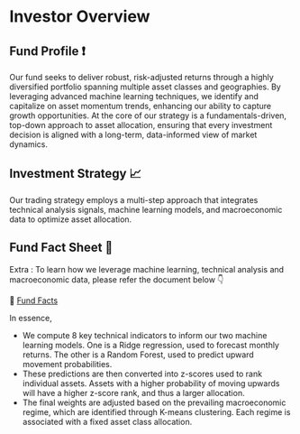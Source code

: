 # Investor Overview 

## Fund Profile ❗️

Our fund seeks to deliver robust, risk-adjusted returns through a highly diversified portfolio spanning multiple asset classes and geographies. By leveraging advanced machine learning techniques, we identify and capitalize on asset momentum trends, enhancing our ability to capture growth opportunities. At the core of our strategy is a fundamentals-driven, top-down approach to asset allocation, ensuring that every investment decision is aligned with a long-term, data-informed view of market dynamics.

## Investment Strategy 📈

Our trading strategy employs a multi-step approach that integrates technical analysis signals, machine learning models, and macroeconomic data to optimize asset allocation. 

## Fund Fact Sheet 🥧




Extra : To learn how we leverage machine learning, technical analysis and macroeconomic data, please refer the document below 👇

📄 [Fund Facts](https://github.com/fangsitang/Trading-Algo-Random-Forest/blob/bf3ad9d70a75e0b76c86fb454aa724c2de76731c/Rapport_ML_Trend-Following.pdf)

In essence, 
* We compute 8 key technical indicators to inform our two machine learning models. One is a Ridge regression, used to forecast monthly returns. The other is a Random Forest, used to predict upward movement probabilities.
* These predictions are then converted into z-scores used to rank individual assets. Assets with a higher probability of moving upwards will have a higher z-score rank, and thus a larger allocation.
* The final weights are adjusted based on the prevailing macroeconomic regime, which are identified through K-means clustering. Each regime is associated with a fixed asset class allocation.
